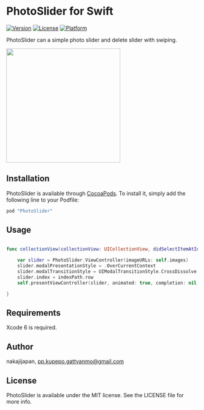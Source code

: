 # PhotoSlider for Swift

[![Version](https://img.shields.io/cocoapods/v/PhotoSlider.svg?style=flat)](http://cocoapods.org/pods/PhotoSlider)
[![License](https://img.shields.io/cocoapods/l/PhotoSlider.svg?style=flat)](http://cocoapods.org/pods/PhotoSlider)
[![Platform](https://img.shields.io/cocoapods/p/PhotoSlider.svg?style=flat)](http://cocoapods.org/pods/PhotoSlider)

PhotoSlider can a simple photo slider and delete slider with swiping.


<img src="https://raw.githubusercontent.com/nakajijapan/PhotoSlider/master/demo.gif" width="300" />


## Installation

PhotoSlider is available through [CocoaPods](http://cocoapods.org). To install
it, simply add the following line to your Podfile:

```ruby
pod "PhotoSlider"
```

## Usage



```swift

func collectionView(collectionView: UICollectionView, didSelectItemAtIndexPath indexPath: NSIndexPath) {

    var slider = PhotoSlider.ViewController(imageURLs: self.images)
    slider.modalPresentationStyle = .OverCurrentContext
    slider.modalTransitionStyle = UIModalTransitionStyle.CrossDissolve
    slider.index = indexPath.row
    self.presentViewController(slider, animated: true, completion: nil)

}

```

## Requirements
Xcode 6 is required.

## Author

nakajijapan, pp.kupepo.gattyanmo@gmail.com

## License

PhotoSlider is available under the MIT license. See the LICENSE file for more info.
